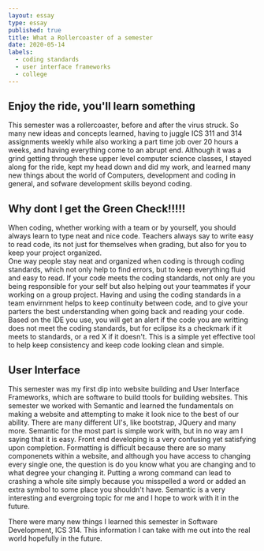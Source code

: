 ```yaml
---
layout: essay
type: essay
published: true
title: What a Rollercoaster of a semester
date: 2020-05-14
labels:
  - coding standards
  - user interface frameworks
  - college
---
```

## Enjoy the ride, you'll learn something
This semester was a rollercoaster, before and after the virus struck.  So many new ideas and concepts learned,
having to juggle ICS 311 and 314 assignments weekly while also working a part time job over 20 hours a weeks, and having 
everything come to an abrupt end.  Although it was a grind getting through these upper level computer science classes, I stayed 
along for the ride, kept my head down and did my work, and learned many new things about the world of Computers, development 
and coding in general, and sofware development skills beyond coding.  

## Why dont I get the Green Check!!!!!
When coding, whether working with a team or by yourself, you should always learn to type neat and nice code.  Teachers always 
say to write easy to read code, its not just for themselves when grading, but also for you to keep your project organized.  
One way people stay neat and organized when coding is through coding standards, which not only help to find errors, but to 
keep everything fluid and easy to read.  If your code meets the coding standards, not only are you being responsible for your
self but also helping out your teammates if your working on a group project.  Having and using the coding standards in a team 
envirnment helps to keep continuity between code, and to give your parters the best understanding when going back and reading your code.
Based on the IDE you use, you will get an alert if the code you are writting does not meet the coding standards, but for eclipse its a 
checkmark if it meets to standards, or a red X if it doesn't. This is a simple yet effective tool to help keep consistency 
and keep code looking clean and simple.

## User Interface
This semester was my first dip into website building and User Interface Frameworks, which are software to build ttools for 
building websites.  This semester we worked with Semantic and learned the fundamentals on making a website and attempting to 
make it look nice to the best of our ability.  There are many different UI's, like bootstrap, JQuery and many more.  Semantic for 
the most part is simple work with, but in no way am I saying that it is easy.  Front end developing is a very confusing yet satisfying 
upon completion.  Formatting is difficult because there are so many componenets within a website, and although you have access to changing every
single one, the question is do you know what you are changing and to what degree your changing it.  Putting a wrong command can lead to 
crashing a whole site simply because you misspelled a word or added an extra symbol to some place you shouldn't have.  Semantic is a 
very interesting and evergroing topic for me and I hope to work with it in the future.

There were many new things I learned this semester in Software Development, ICS 314.  This information I can take with me out into 
the real world hopefully in the future.
